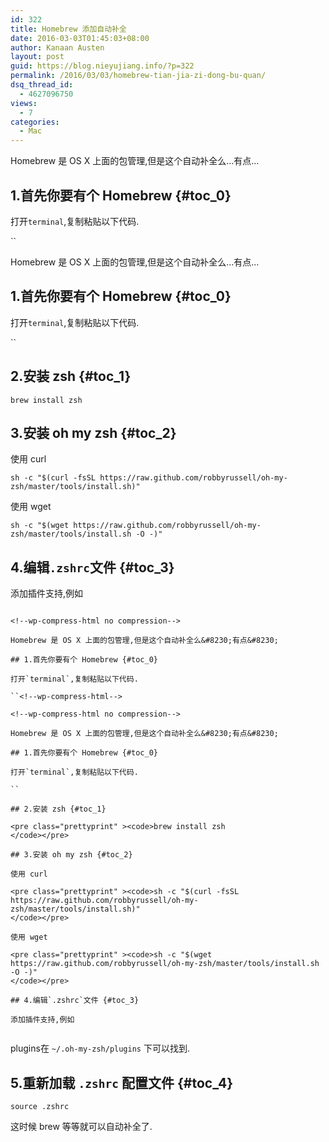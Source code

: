 ```yaml
---
id: 322
title: Homebrew 添加自动补全
date: 2016-03-03T01:45:03+08:00
author: Kanaan Austen
layout: post
guid: https://blog.nieyujiang.info/?p=322
permalink: /2016/03/03/homebrew-tian-jia-zi-dong-bu-quan/
dsq_thread_id:
  - 4627096750
views:
  - 7
categories:
  - Mac
---
```

<!--wp-compress-html-->

<!--wp-compress-html no compression-->

Homebrew 是 OS X 上面的包管理,但是这个自动补全么&#8230;有点&#8230;

## 1.首先你要有个 Homebrew {#toc_0}

打开`terminal`,复制粘贴以下代码.
  
``<!--wp-compress-html-->

<!--wp-compress-html no compression-->

Homebrew 是 OS X 上面的包管理,但是这个自动补全么&#8230;有点&#8230;

## 1.首先你要有个 Homebrew {#toc_0}

打开`terminal`,复制粘贴以下代码.
  
`` 

## 2.安装 zsh {#toc_1}

<pre class="prettyprint" ><code>brew install zsh
</code></pre>

## 3.安装 oh my zsh {#toc_2}

使用 curl

<pre class="prettyprint" ><code>sh -c "$(curl -fsSL https://raw.github.com/robbyrussell/oh-my-zsh/master/tools/install.sh)"
</code></pre>

使用 wget

<pre class="prettyprint" ><code>sh -c "$(wget https://raw.github.com/robbyrussell/oh-my-zsh/master/tools/install.sh -O -)"
</code></pre>

## 4.编辑`.zshrc`文件 {#toc_3}

添加插件支持,例如
  
```<!--wp-compress-html-->

<!--wp-compress-html no compression-->

Homebrew 是 OS X 上面的包管理,但是这个自动补全么&#8230;有点&#8230;

## 1.首先你要有个 Homebrew {#toc_0}

打开`terminal`,复制粘贴以下代码.
  
``<!--wp-compress-html-->

<!--wp-compress-html no compression-->

Homebrew 是 OS X 上面的包管理,但是这个自动补全么&#8230;有点&#8230;

## 1.首先你要有个 Homebrew {#toc_0}

打开`terminal`,复制粘贴以下代码.
  
`` 

## 2.安装 zsh {#toc_1}

<pre class="prettyprint" ><code>brew install zsh
</code></pre>

## 3.安装 oh my zsh {#toc_2}

使用 curl

<pre class="prettyprint" ><code>sh -c "$(curl -fsSL https://raw.github.com/robbyrussell/oh-my-zsh/master/tools/install.sh)"
</code></pre>

使用 wget

<pre class="prettyprint" ><code>sh -c "$(wget https://raw.github.com/robbyrussell/oh-my-zsh/master/tools/install.sh -O -)"
</code></pre>

## 4.编辑`.zshrc`文件 {#toc_3}

添加插件支持,例如
  
``` 
  
plugins在 `~/.oh-my-zsh/plugins` 下可以找到.

## 5.重新加载 `.zshrc` 配置文件 {#toc_4}

<pre class="prettyprint" ><code>source .zshrc
</code></pre>

这时候 brew 等等就可以自动补全了.

<!--wp-compress-html no compression-->

<!--wp-compress-html-->